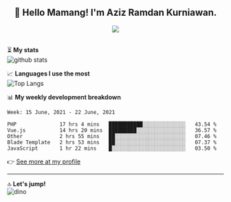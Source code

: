 <h2 align="center">👋 Hello Mamang! I'm Aziz Ramdan Kurniawan.</h2>  
<p align="center">
  <img src="https://komarev.com/ghpvc/?username=azizramdan"> <br><br>
</p>
    
⏳ **My stats**  
![github stats](https://github-readme-stats.vercel.app/api?username=azizramdan&show_icons=true&count_private=true&title_color=000&hide_border=true&hide_title=true)  

📈 **Languages I use the most**  
![Top Langs](https://github-readme-stats.vercel.app/api/top-langs/?username=azizramdan&layout=compact&langs_count=6&hide=tsql&hide_border=true&hide_title=true&exclude_repo=Futsal-Go,Futsal-Go-Admin,Sistem-Informasi-Sensus-Harian-Rawat-Inap)  

📊 **My weekly development breakdown**
<!--START_SECTION:waka-->
```text
Week: 15 June, 2021 - 22 June, 2021

PHP              17 hrs 4 mins   ███████████░░░░░░░░░░░░░░   43.54 % 
Vue.js           14 hrs 20 mins  █████████░░░░░░░░░░░░░░░░   36.57 % 
Other            2 hrs 55 mins   ██░░░░░░░░░░░░░░░░░░░░░░░   07.46 % 
Blade Template   2 hrs 53 mins   ██░░░░░░░░░░░░░░░░░░░░░░░   07.37 % 
JavaScript       1 hr 22 mins    █░░░░░░░░░░░░░░░░░░░░░░░░   03.50 % 
```
<!--END_SECTION:waka-->
👉 [See more at my profile](https://wakatime.com/@azizramdan)
***
🔝 **Let's jump!**  
![dino](https://raw.githubusercontent.com/azizramdan/azizramdan/master/dino.gif)  
